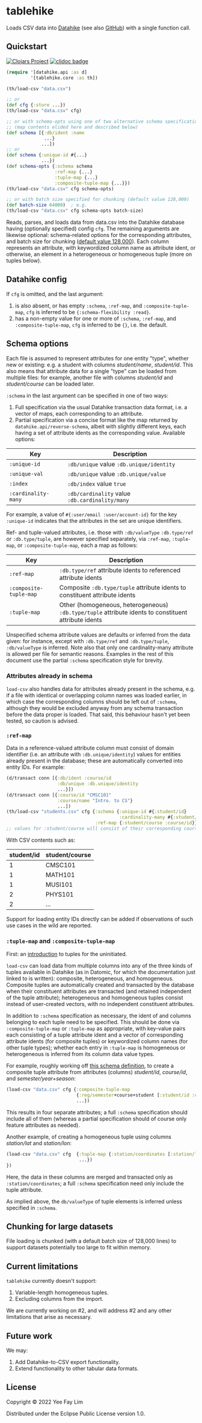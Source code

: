 # tablehike

Loads CSV data into [Datahike](https://datahike.io) (see also [GitHub](https://github.com/replikativ/datahike)) with a single function call.

## Quickstart

[![Clojars Project](https://img.shields.io/clojars/v/io.replikativ/tablehike.svg)](https://clojars.org/io.replikativ/tablehike) [![cljdoc badge](https://cljdoc.org/badge/io.replikativ/tablehike)](https://cljdoc.org/d/io.replikativ/tablehike)

``` clojure
(require '[datahike.api :as d]
         '[tablehike.core :as th])

(th/load-csv "data.csv")

;; or
(def cfg {:store ...})
(th/load-csv "data.csv" cfg)

;; or with schema-opts using one of two alternative schema specifications
;; (map contents elided here and described below)
(def schema [{:db/ident :name
              ...}
             ...])
;; or
(def schema {:unique-id #{...}
             ...})
(def schema-opts {:schema schema
                  :ref-map {...}
                  :tuple-map {...}
                  :composite-tuple-map {...}})
(th/load-csv "data.csv" cfg schema-opts)

;; or with batch size specified for chunking (default value 128,000)
(def batch-size 64000)  ; e.g.
(th/load-csv "data.csv" cfg schema-opts batch-size)
```

Reads, parses, and loads data from data.csv into the Datahike database having (optionally specified) config `cfg`. The remaining arguments are likewise optional: schema-related options for the corresponding attributes, and batch size for chunking ([default value 128,000](https://techascent.github.io/tech.ml.dataset/tech.v3.dataset.io.csv.html#var-csv-.3Edataset-seq)). Each column represents an attribute, with keywordized column name as attribute ident, or otherwise, an element in a heterogeneous or homogeneous tuple (more on tuples below).

## Datahike config

If `cfg` is omitted, and the last argument:
1. is also absent, or has empty `:schema`, `:ref-map`, and `:composite-tuple-map`, `cfg` is inferred to be `{:schema-flexibility :read}`.
2. has a non-empty value for one or more of `:schema`, `:ref-map`, and `:composite-tuple-map`, `cfg` is inferred to be `{}`, i.e. the default.

## Schema options

Each file is assumed to represent attributes for one entity "type", whether new or existing: e.g. a student with columns _student/name_, _student/id_. This also means that attribute data for a single "type" can be loaded from multiple files: for example, another file with columns _student/id_ and _student/course_ can be loaded later.

`:schema` in the last argument can be specified in one of two ways:
1. Full specification via the usual Datahike transaction data format, i.e. a vector of maps, each corresponding to an attribute.
2. Partial specification via a concise format like the map returned by `datahike.api/reverse-schema`, albeit with slightly different keys, each having a set of attribute idents as the corresponding value. Available options:

| Key                 | Description   |
|---------------------|---------------|
| `:unique-id`        | `:db/unique` value `:db.unique/identity`
| `:unique-val`       | `:db/unique` value `:db.unique/value`
| `:index`            | `:db/index` value `true`
| `:cardinality-many` | `:db/cardinality` value `:db.cardinality/many`

For example, a value of `#{:user/email :user/account-id}` for the key `:unique-id` indicates that the attributes in the set are unique identifiers.

Ref- and tuple-valued attributes, i.e. those with `:db/valueType` `:db.type/ref` or `:db.type/tuple`, are however specified separately, via `:ref-map`, `:tuple-map`, or `:composite-tuple-map`, each a map as follows:

| Key                     | Description   |
|-------------------------|---------------|
| `:ref-map`              | `:db.type/ref` attribute idents to referenced attribute idents
| `:composite-tuple-map`  | Composite `:db.type/tuple` attribute idents to constituent attribute idents
| `:tuple-map`            | Other (homogeneous, heterogeneous) `:db.type/tuple` attribute idents to constituent attribute idents

Unspecified schema attribute values are defaults or inferred from the data given: for instance, except with `:db.type/ref` and `:db.type/tuple`, `:db/valueType` is inferred. Note also that only one cardinality-many attribute is allowed per file for semantic reasons. Examples in the rest of this document use the partial `:schema` specification style for brevity.

### Attributes already in schema

`load-csv` also handles data for attributes already present in the schema, e.g. if a file with identical or overlapping column names was loaded earlier, in which case the corresponding columns should be left out of `:schema`, although they would be excluded anyway from any schema transaction before the data proper is loaded. That said, this behaviour hasn't yet been tested, so caution is advised.

### `:ref-map`

Data in a reference-valued attribute column must consist of domain identifier (i.e. an attribute with `:db.unique/identity`) values for entities already present in the database; these are automatically converted into entity IDs. For example:

``` clojure
(d/transact conn [{:db/ident :course/id
                   :db/unique :db.unique/identity
                   ...}])
(d/transact conn [{:course/id "CMSC101"
                   :course/name "Intro. to CS"}
                   ...])
(th/load-csv "students.csv" cfg {:schema {:unique-id #{:student/id}
                                          :cardinality-many #{:student/course}}
                                 :ref-map {:student/course :course/id}})
;; values for :student/course will consist of their corresponding course entity IDs 
```
With CSV contents such as:

| student/id | student/course |
|------------|----------------|
| 1          | CMSC101        |
| 1          | MATH101        |
| 1          | MUSI101        |
| 2          | PHYS101        |
| 2          | ...            |

Support for loading entity IDs directly can be added if observations of such use cases in the wild are reported.

### `:tuple-map` and `:composite-tuple-map`

First: an [introduction](https://docs.datomic.com/on-prem/schema/schema.html#tuples) to tuples for the uninitiated.

`load-csv` can load data from multiple columns into any of the three kinds of tuples available in Datahike (as in Datomic, for which the documentation just linked to is written): composite, heterogeneous, and homogeneous. Composite tuples are automatically created and transacted by the database when their constituent attributes are transacted (and retained independent of the tuple attribute); heterogeneous and homogeneous tuples consist instead of user-created vectors, with no independent constituent attributes. 

In addition to `:schema` specification as necessary, the ident of and columns belonging to each tuple need to be specified. This should be done via `:composite-tuple-map` or `:tuple-map` as appropriate, with key-value pairs each consisting of a tuple attribute ident and a vector of corresponding attribute idents (for composite tuples) or keywordized column names (for other tuple types); whether each entry in `:tuple-map` is homogeneous or heterogeneous is inferred from its column data value types.

For example, roughly working off [this schema definition](https://docs.datomic.com/on-prem/schema/schema.html#composite-tuples), to create a composite tuple attribute from attributes (columns) _student/id_, _course/id_, and _semester/year+season_:
``` clojure
(load-csv "data.csv" cfg {:composite-tuple-map
                          {:reg/semester+course+student [:student/id :course/id :semester/year+season]}
                          ...})
```
This results in four separate attributes; a full `:schema` specification should include all of them (whereas a partial specification should of course only feature attributes as needed).

Another example, of creating a homogeneous tuple using columns _station/lat_ and _station/lon_:
``` clojure
(load-csv "data.csv" cfg  {:tuple-map {:station/coordinates [:station/lat :station/lon]}
                           ...})
})
```
Here, the data in these columns are merged and transacted only as `:station/coordinates`; a full `:schema` specification need only include the tuple attribute.

As implied above, the `db/valueType` of tuple elements is inferred unless specified in `:schema`.

## Chunking for large datasets

File loading is chunked (with a default batch size of 128,000 lines) to support datasets potentially too large to fit within memory.

## Current limitations

`tablehike` currently doesn't support:
1. Variable-length homogeneous tuples.
2. Excluding columns from the import.

We are currently working on #2, and will address #2 and any other limitations that arise as necessary.

## Future work

We may:
1. Add Datahike-to-CSV export functionality.
2. Extend functionality to other tabular data formats.

## License

Copyright © 2022 Yee Fay Lim

Distributed under the Eclipse Public License version 1.0.
